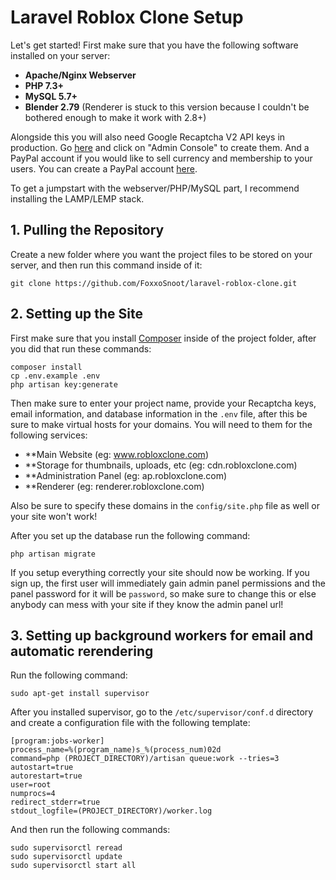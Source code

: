 # Laravel Roblox Clone Setup
Let's get started! First make sure that you have the following software installed on your server:
- **Apache/Nginx Webserver**
- **PHP 7.3+**
- **MySQL 5.7+**
- **Blender 2.79** (Renderer is stuck to this version because I couldn't be bothered enough to make it work with 2.8+)

Alongside this you will also need Google Recaptcha V2 API keys in production. Go [here](https://www.google.com/recaptcha/about/) and click on "Admin Console" to create them. And a PayPal account if you would like to sell currency and membership to your users. You can create a PayPal account [here](https://www.paypal.com).

To get a jumpstart with the webserver/PHP/MySQL part, I recommend installing the LAMP/LEMP stack.

## 1. Pulling the Repository
Create a new folder where you want the project files to be stored on your server, and then run this command inside of it:
```
git clone https://github.com/FoxxoSnoot/laravel-roblox-clone.git
```

## 2. Setting up the Site
First make sure that you install [Composer](https://getcomposer.org/download/) inside of the project folder, after you did that run these commands:
```
composer install
cp .env.example .env
php artisan key:generate
```

Then make sure to enter your project name, provide your Recaptcha keys, email information, and database information in the `.env` file, after this be sure to make virtual hosts for your domains. You will need to them for the following services:
- **Main Website (eg: www.robloxclone.com)
- **Storage for thumbnails, uploads, etc (eg: cdn.robloxclone.com)
- **Administration Panel (eg: ap.robloxclone.com)
- **Renderer (eg: renderer.robloxclone.com)

Also be sure to specify these domains in the `config/site.php` file as well or your site won't work!

After you set up the database run the following command:
```
php artisan migrate
```

If you setup everything correctly your site should now be working. If you sign up, the first user will immediately gain admin panel permissions and the panel password for it will be `password`, so make sure to change this or else anybody can mess with your site if they know the admin panel url!

## 3. Setting up background workers for email and automatic rerendering
Run the following command:
```
sudo apt-get install supervisor
```

After you installed supervisor, go to the `/etc/supervisor/conf.d` directory and create a configuration file with the following template:
```
[program:jobs-worker]
process_name=%(program_name)s_%(process_num)02d
command=php (PROJECT_DIRECTORY)/artisan queue:work --tries=3
autostart=true
autorestart=true
user=root
numprocs=4
redirect_stderr=true
stdout_logfile=(PROJECT_DIRECTORY)/worker.log
```

And then run the following commands:
```
sudo supervisorctl reread
sudo supervisorctl update
sudo supervisorctl start all
```
